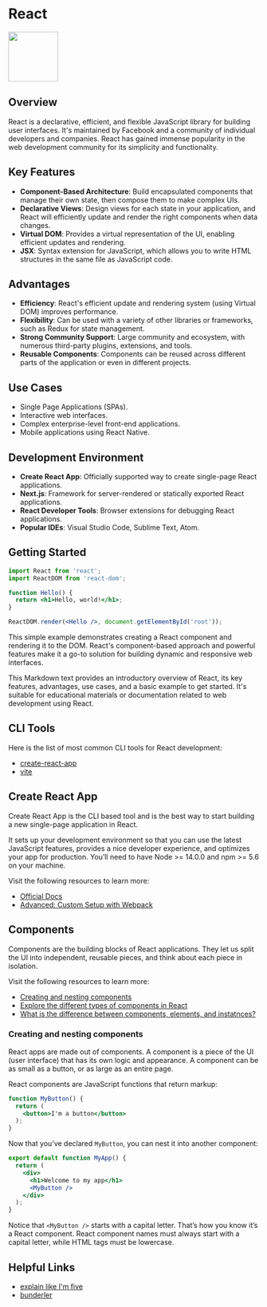 # React

<img src="https://cdn4.iconfinder.com/data/icons/logos-3/600/React.js_logo-1024.png" width="100" height="100">

## Overview

React is a declarative, efficient, and flexible JavaScript library for building user interfaces. It's maintained by Facebook and a community of individual developers and companies. React has gained immense popularity in the web development community for its simplicity and functionality.

## Key Features

- **Component-Based Architecture**: Build encapsulated components that manage their own state, then compose them to make complex UIs.
- **Declarative Views**: Design views for each state in your application, and React will efficiently update and render the right components when data changes.
- **Virtual DOM**: Provides a virtual representation of the UI, enabling efficient updates and rendering.
- **JSX**: Syntax extension for JavaScript, which allows you to write HTML structures in the same file as JavaScript code.

## Advantages

- **Efficiency**: React's efficient update and rendering system (using Virtual DOM) improves performance.
- **Flexibility**: Can be used with a variety of other libraries or frameworks, such as Redux for state management.
- **Strong Community Support**: Large community and ecosystem, with numerous third-party plugins, extensions, and tools.
- **Reusable Components**: Components can be reused across different parts of the application or even in different projects.

## Use Cases

- Single Page Applications (SPAs).
- Interactive web interfaces.
- Complex enterprise-level front-end applications.
- Mobile applications using React Native.

## Development Environment

- **Create React App**: Officially supported way to create single-page React applications.
- **Next.js**: Framework for server-rendered or statically exported React applications.
- **React Developer Tools**: Browser extensions for debugging React applications.
- **Popular IDEs**: Visual Studio Code, Sublime Text, Atom.

## Getting Started

```jsx
import React from 'react';
import ReactDOM from 'react-dom';

function Hello() {
  return <h1>Hello, world!</h1>;
}

ReactDOM.render(<Hello />, document.getElementById('root'));
```

This simple example demonstrates creating a React component and rendering it to the DOM. React's component-based approach and powerful features make it a go-to solution for building dynamic and responsive web interfaces.

This Markdown text provides an introductory overview of React, its key features, advantages, use cases, and a basic example to get started. It's suitable for educational materials or documentation related to web development using React.

## CLI Tools
Here is the list of most common CLI tools for React development:
- [create-react-app](https://create-react-app.dev/)
- [vite](https://vitejs.dev/)

## Create React App
Create React App is the CLI based tool and is the best way to start building a new single-page application in React.

It sets up your development environment so that you can use the latest JavaScript features, provides a nice developer experience, and optimizes your app for production. You’ll need to have Node >= 14.0.0 and npm >= 5.6 on your machine.

Visit the following resources to learn more:
- [Official Docs](https://react.dev/learn/start-a-new-react-project)
- [Advanced: Custom Setup with Webpack](https://www.robinwieruch.de/minimal-react-webpack-babel-setup/)

## Components
Components are the building blocks of React applications. They let us split the UI into independent, reusable pieces, and think about each piece in isolation.

Visit the following resources to learn more:
- [Creating and nesting components](https://react.dev/learn#components)
- [Explore the different types of components in React](https://www.robinwieruch.de/react-component-types/)
- [What is the difference between components, elements, and instatnces?](https://www.robinwieruch.de/react-element-component/)

### Creating and nesting components
React apps are made out of components. A component is a piece of the UI (user interface) that has its own logic and appearance. A component can be as small as a button, or as large as an entire page.

React components are JavaScript functions that return markup:
```jsx
function MyButton() {
  return (
    <button>I'm a button</button>
  );
}
```

Now that you’ve declared `MyButton`, you can nest it into another component:

```jsx
export default function MyApp() {
  return (
    <div>
      <h1>Welcome to my app</h1>
      <MyButton />
    </div>
  );
}
```

Notice that `<MyButton />` starts with a capital letter. That’s how you know it’s a React component. React component names must always start with a capital letter, while HTML tags must be lowercase.

## Helpful Links
- [explain like I'm five](https://dev.to/bartzalewski/explain-like-im-5-front-end-developer-interview-questions-2024-92n)
- [bunderler](https://snipcart.com/blog/javascript-module-bundler)